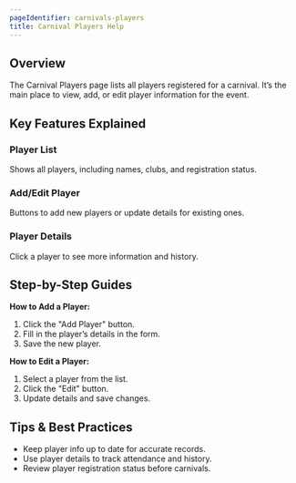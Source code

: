 ```yaml
---
pageIdentifier: carnivals-players
title: Carnival Players Help
---
```


## Overview
The Carnival Players page lists all players registered for a carnival. It’s the main place to view, add, or edit player information for the event.

## Key Features Explained
### Player List
Shows all players, including names, clubs, and registration status.

### Add/Edit Player
Buttons to add new players or update details for existing ones.

### Player Details
Click a player to see more information and history.

## Step-by-Step Guides
**How to Add a Player:**
1. Click the "Add Player" button.
2. Fill in the player’s details in the form.
3. Save the new player.

**How to Edit a Player:**
1. Select a player from the list.
2. Click the "Edit" button.
3. Update details and save changes.

## Tips & Best Practices
- Keep player info up to date for accurate records.
- Use player details to track attendance and history.
- Review player registration status before carnivals.
